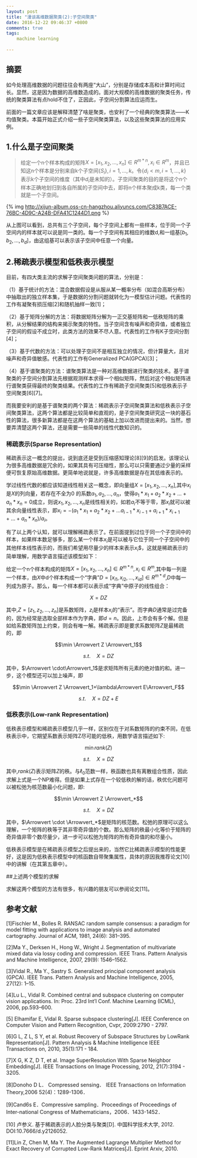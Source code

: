 ```yaml
---
layout: post
title: "漫谈高维数据聚类(2):子空间聚类"
date: 2016-12-22 09:46:37 +0800
comments: true
tags:
    machine learning
    
---
```

## 摘要

如今处理高维数据的问题往往会有两座“大山”，分别是存储成本高和计算时间过长。显然，这是因为数据的高维数造成的。面对大规模的高维数据的聚类任务，传统的聚类算法有点hold不住了，正因此，子空间分割算法应运而生。

前面的一篇文章应该是解释清楚了啥是聚类，也安利了一个经典的聚类算法——K均值聚类。本篇开始正式介绍一些子空间聚类算法，以及这些聚类算法的应用实例。

<!--more-->

## 1.什么是子空间聚类
> 给定一个n个样本构成的矩阵$X=[x_1, x_2, ..., x_n]\in R^{m*n},x_i \in  R^m$，并且已知这n个样本是分别来自k个子空间$\{S_i\},i=1, ..., k$。令$\{d_i<m,i=1,...,k\}$表示k个子空间的维度（其中$d_i$是未知的）。子空间聚类的目的是将这个n个样本正确地划归到各自所属的子空间中去，即将n个样本聚成k类，每一个类就是一个子空间。

{% img http://xijun-album.oss-cn-hangzhou.aliyuncs.com/C83B7ACE-76BC-4D9C-A24B-DFA41C1244D1.png %}

从上图可以看到，总共有三个子空间，每个子空间上都有一些样本，位于同一个子空间内的样本就可以说是同一类的。每一个子空间有其相应的维数d,和一组基$[b_1,b_2,…,b_d]$，由这组基可以表示该子空间中任意一个向量。

## 2.稀疏表示模型和低秩表示模型
目前，有四大类主流的求解子空间聚类问题的算法，分别是：

（1）基于统计的方法：混合数据假设是从服从某一概率分布（如混合高斯分布）中抽取出的独立样本集，于是数据的分割问题就转化为一模型估计问题。代表性的工作有凝聚有损压缩[2]和随机抽样一致[1]；

（2）基于矩阵分解的方法：将数据矩阵分解为一正交基矩阵和一低秩矩阵的乘积，从分解结果的结构来揭示聚类的特性。当子空间含有噪声和奇异值，或者独立子空间的假设不成立时，此类方法的效果不尽人意。代表性的工作有K子空间分割[4]；

（3）基于代数的方法：可以处理子空间不是相互独立的情况，但计算量大，且对噪声和奇异值敏感。代表性的工作有Generalized PCA(GPCA)[3]；

（4）基于谱聚类的方法：谱聚类算法是一种对高维数据进行聚类的技术。基于谱聚类的子空间分割算法先根据观测样本求得一个相似矩阵，然后对这个相似矩阵进行谱聚类获得最终的聚类结果。代表性的工作有稀疏子空间聚类[5]和低秩表示子空间聚类[6][7]。

而我要安利的是基于谱聚类的两个算法：稀疏表示子空间聚类算法和低秩表示子空间聚类算法，这两个算法都是比较简单和直观的，是子空间聚类研究这一块的基石性的算法，很多新算法都是在这两个算法的基础上加以改进而提出来的。当然，想要弄清楚这两个算法，还是需要一些简单的线性代数知识的。

### 稀疏表示(Sparse Representation)

稀疏表示这一概念的提出，说到底还是受到压缩感知理论[8][9]的启发。该理论认为很多高维数据是冗余的，如果其具有可压缩性，那么可以只需要通过少量的采样便可恢复原始高维数据。更简单地说就是，许多高维数据是存在其低维表示的。

学过线性代数的都应该知道线性相关这一概念，即向量组$X=[x_1,x_2,…,x_n]$,其中$x_i$是$X$的列向量，若存在不全为0 的系数$a_1,a_2,…,a_n$，使得$a_1*x_1+a_2*x_2+…+a_n*x_n=0$成立，则说$x_1,x_2,…,x_n$是线性相关的，如若$a_i$不等于零，那$x_i$就可以被其余向量线性表示，即$x_i=-(a_1*x_1+a_2*x_2+…a_{i-1}*x_{i-1}+a_{i+1}*x_{i+1}+…+a_n*x_n)/a_i$。

有了以上两个认知，就可以理解稀疏表示了。在前面提到过位于同一个子空间中的样本，如果样本数足够多，那么某一个样本$x_i$是可以被与它位于同一个子空间中的其他样本线性表示的，而我们希望用尽量少的样本来表示$x_i$$，这就是稀疏表示的简单理解，用数学语言描述该模型如下：

给定一个n个样本构成的矩阵$X=[x_1,x_2,...,x_n]\in R^{m*n},x_i\in R^m$,其中每一列是一个样本，由$X$中d个样本构成一个“字典”$D=[x_{i1},x_{i2},...,x_{id}]\in R^{m*d}$,$D$中每一列成为原子。那么，每一个样本都可以表示成“字典”中原子的线性组合：

$$X=DZ$$

其中,$Z=[z_1,z_2,...,z_n]$是系数矩阵，$z_i$是样本$x_i$的“表示”。而字典$D$通常是过完备的，因为经常是选取全部样本作为字典，即$d=n$。因此，上市会有多个解。但是如给系数矩阵加上约束，则会有唯一解。稀疏表示即是要求系数矩阵$Z$是最稀疏的，即

$$\min \Arrowvert Z \Arrowvert_1$$

$$s.t.\quad X=DZ$$

其中，$\Arrowvert \cdot\Arrowvert_1$是求矩阵所有元素的绝对值的和。进一步，这个模型还可以加上噪声，即

$$\min \Arrowvert Z \Arrowvert_1+\lambda\Arrowvert E\Arrowvert_F$$

$$s.t.\quad X=DZ+E$$

### 低秩表示(Low-rank Representation)

低秩表示模型和稀疏表示模型几乎一样，区别仅在于对系数矩阵的约束不同，在低秩表示中，它期望系数表示矩阵Z尽可能的低秩，用数学语言描述如下:

$$ \min rank(Z)$$

$$s.t.\quad X=DZ$$

其中,$rank(Z)$表示矩阵$Z$的秩。与$\ell _0$范数一样，秩函数也具有离散组合性质，因此求解上式是一个NP难得。但是如果上式存在一个较低秩的解的话，秩优化问题可以被松弛为核范数最小化问题，即:

$$\min \Arrowvert Z \Arrowvert_*$$

$$s.t.\quad X=DZ$$

其中，$\Arrowvert \cdot \Arrowvert_*$是矩阵的核范数。松弛的原理可以这么理解，一个矩阵的秩等于其非零奇异值的个数。那么矩阵的秩最小化等价于矩阵的奇异值非零个数尽量少，进一步可以松弛为矩阵的所有奇异值的和尽量小。

低秩表示模型是在稀疏表示模型之后提出来的，当然它比稀疏表示模型的性能更好，这是因为低秩表示模型中的核函数自带聚集属性，具体的原因我推荐论文[10]中的讲解（在其第五章中）。

##上述两个模型的求解

求解这两个模型的方法有很多，有兴趣的朋友可以参阅论文[11]。


## 参考文献
[1]Fischler M., Bolles R. RANSAC random sample consensus: a paradigm for model fitting with applications to image analysis and automated cartography. Journal of ACM, 1981, 24(6): 381–395.



[2]Ma Y., Derksen H., Hong W., Wright J. Segmentation of multivariate mixed data via lossy coding and compression. IEEE Trans. Pattern Analysis and Machine Intelligence, 2007, 29(9): 1546–1562.




[3]Vidal R., Ma Y., Sastry S. Generalized principal component analysis (GPCA). IEEE Trans. Pattern Analysis and Machine Intelligence, 2005, 27(12): 1–15.




[4]Lu L., Vidal R. Combined central and subspace clustering on computer vision applications. In: Proc. 23rd Int’l Conf. Machine Learning (ICML), 2006, pp.593–600.




[5] Elhamifar E, Vidal R. Sparse subspace clustering[J]. IEEE Conference on Computer Vision and Pattern Recognition, Cvpr, 2009:2790 - 2797.




[6]G L, Z L, S Y, et al. Robust Recovery of Subspace Structures by LowRank Representation[J]. Pattern Analysis & Machine Intelligence IEEE Transactions on, 2010, 35(1):171 - 184.




[7]X G, K Z, D T, et al. Image SuperResolution With Sparse Neighbor Embedding[J]. IEEE Transactions on Image Processing, 2012, 21(7):3194 - 3205.




[8]Donoho D L． Compressed sensing． IEEE Transactions on Information Theory,2006 52(4)：1289-1306．




[9]Cand6s E．Compressive sampling．Proceedings of Proceedings of Inter-national Congress of Mathematicians，2006．1433-1452．




[10] 卢参义. 基于稀疏表示的人脸分类与聚类[D]. 中国科学技术大学, 2012. DOI:10.7666/d.y2126052.



[11]Lin Z, Chen M, Ma Y. The Augmented Lagrange Multiplier Method for Exact Recovery of Corrupted Low-Rank Matrices[J]. Eprint Arxiv, 2010.
